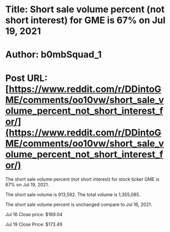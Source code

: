 # Title: Short sale volume percent (not short interest) for GME is 67% on Jul 19, 2021
# Author: b0mbSquad_1
# Post URL: [https://www.reddit.com/r/DDintoGME/comments/oo10vw/short_sale_volume_percent_not_short_interest_for/](https://www.reddit.com/r/DDintoGME/comments/oo10vw/short_sale_volume_percent_not_short_interest_for/)


The short sale volume percent (not short interest) for stock ticker GME is 67% on Jul 19, 2021. 

The short sale volume is 913,592. The total volume is 1,355,085.

The short sale volume percent is unchanged compare to Jul 16, 2021.

Jul 16 Close price: $169.04

Jul 19 Close Price: $173.49